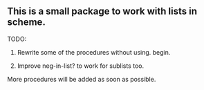 This is a small package to work with lists
in scheme. 
-----------------------------------------------

TODO:

1. Rewrite some of the procedures without using.
   begin.

2. Improve neg-in-list? to work for sublists too.

More procedures will be added as soon as possible.
